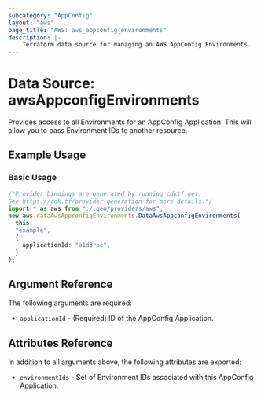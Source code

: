 ```yaml
---
subcategory: "AppConfig"
layout: "aws"
page_title: "AWS: aws_appconfig_environments"
description: |-
    Terraform data source for managing an AWS AppConfig Environments.
---
```


# Data Source: awsAppconfigEnvironments

Provides access to all Environments for an AppConfig Application. This will allow you to pass Environment IDs to another
resource.

## Example Usage

### Basic Usage

```typescript
/*Provider bindings are generated by running cdktf get.
See https://cdk.tf/provider-generation for more details.*/
import * as aws from "./.gen/providers/aws";
new aws.dataAwsAppconfigEnvironments.DataAwsAppconfigEnvironments(
  this,
  "example",
  {
    applicationId: "a1d3rpe",
  }
);

```

## Argument Reference

The following arguments are required:

* `applicationId` - (Required) ID of the AppConfig Application.

## Attributes Reference

In addition to all arguments above, the following attributes are exported:

* `environmentIds` - Set of Environment IDs associated with this AppConfig Application.
